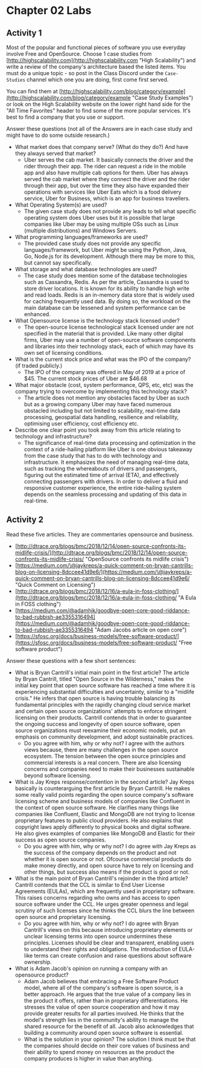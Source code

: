 # Chapter 02 Labs

## Activity 1

Most of the popular and functional pieces of software you use everyday involve Free and OpenSource. Choose 1 case studies from [http://highscalability.com](http://highscalability.com "High Scalability") and write a review of the company's architecture based the listed items. You must do a unique topic - so post in the Class Discord under the `Case-Studies` channel which one you are doing, first come first served.

You can find them at [http://highscalability.com/blog/category/example](http://highscalability.com/blog/category/example "Case Study Examples")  or look on the High Scalability website on the lower right hand side for the "All Time Favorites" header to find some of the more popular services. It's best to find a company that you use or support.

Answer these questions (not all of the Answers are in each case study and might have to do some outside research.)

* What market does that company serve? (What do they do?) And have they always served that market?
  * Uber serves the cab market. It basically connects the driver and the rider through their app. The rider can request a ride in the mobile app and also have multiple cab options for them.
    Uber has always served the cab market where they connect the driver and the rider through their app, but over the time they also have expanded their operations with services like Uber Eats which is a food delivery service, Uber for Business, which is an app for business travellers.
* What Operating System(s) are used?
  * The given case study does not provide any leads to tell what specific operating system does Uber uses but it is possible that large companies like Uber may be using multiple OSs such as Linux (multiple distributions) and Windows Servers.
* What programming languages/frameworks are used?
  * The provided case study does not provide any specific languages/framework, but Uber might be using the Python, Java, Go, Node.js for its development. Although there may be more to this, but cannot say specifically.
* What storage and what database technologies are used?
  * The case study does mention some of the database technologies such as Cassandra, Redis. As per the article, Cassandra is used to store driver locations. It is known for its ability to handle high write and read loads. Redis is an in-memory data store that is widely used for caching frequently used data. By doing so, the workload on the main database can be lessened and system performance can be enhanced.
* What Opensource license is the technology stack licensed under?
  * The open-source license technological stack licensed under are not specified in the material that is provided. Like many other digital firms, Uber may use a number of open-source software components and libraries into their technology stack, each of which may have its own set of licensing conditions.
* What is the current stock price and what was the IPO of the company? (if traded publicly.)
  * The IPO of the company was offered in May of 2019 at a price of $45. The current stock prices of Uber are $46.68
* What major obstacle (cost, system performance, QPS, etc, etc) was the company trying to overcome by implementing this technology stack?
  * The article does not mention any obstacles faced by Uber as such but as a growing company Uber may have faced numerous obstacled including but not limited to scalability, real-time data processing, geospatial data handling, resilience and reliability, optimising user efficiency, cost efficiency etc.
* Describe one clear point you took away from this article relating to technology and infrastructure?
  * The significance of real-time data processing and optimization in the context of a ride-hailing platform like Uber is one obvious takeaway from the case study that has to do with technology and infrastructure. 
  It emphasizes the need of managing real-time data, such as tracking the whereabouts of drivers and passengers, figuring out the estimated time of arrival (ETA), and effectively connecting passengers with drivers. In order to deliver a fluid and responsive customer experience, the entire ride-hailing system depends on the seamless processing and updating of this data in real-time.

## Activity 2

Read these five articles. They are commentaries opensource and business.

* [http://dtrace.org/blogs/bmc/2018/12/14/open-source-confronts-its-midlife-crisis/](http://dtrace.org/blogs/bmc/2018/12/14/open-source-confronts-its-midlife-crisis/ "OpenSource confronts its midlife crisis")
* [https://medium.com/\@jaykreps/a-quick-comment-on-bryan-cantrills-blog-on-licensing-8dccee41d9e6/](https://medium.com/\@jaykreps/a-quick-comment-on-bryan-cantrills-blog-on-licensing-8dccee41d9e6/ "Quick Comment on Licensing")
* [http://dtrace.org/blogs/bmc/2018/12/16/a-eula-in-foss-clothing/](http://dtrace.org/blogs/bmc/2018/12/16/a-eula-in-foss-clothing/ "A Eula in FOSS clothing")
* [https://medium.com/@adamhjk/goodbye-open-core-good-riddance-to-bad-rubbish-ae3355316494](https://medium.com/@adamhjk/goodbye-open-core-good-riddance-to-bad-rubbish-ae3355316494 "Adam Jacobs article on open core")
* [https://sfosc.org/docs/business-models/free-software-product/](https://sfosc.org/docs/business-models/free-software-product/ "Free software product")

Answer these questions with a few short sentences:

* What is Bryan Cantrill's initial main point in the first article?
The article by Bryan Cantrill, titled "Open Source in the Wilderness," makes the initial key point that open source software has reached a time where it is experiencing substantial difficulties and uncertainty, similar to a "midlife crisis." He infers that open source is having trouble balancing its fundamental principles with the rapidly changing cloud service market and certain open source organizations' attempts to enforce stringent licensing on their products. Cantrill contends that in order to guarantee the ongoing success and longevity of open source software, open source organizations must reexamine their economic models, put an emphasis on community development, and adopt sustainable practices.
  * Do you agree with him, why or why not?
  I agree with the authors views because, there are many challenges in the open source ecosystem. The tension between the open source principles and commercial interests is a real concern. There are also licensing concerns and companies need to make their businesses sustainable beyond software licensing.
* What is Jay Kreps response/contention in the second article?
Jay Kreps basically is counterarguing the first article by Bryan Cantrill. He makes some really valid points regarding the open source company's software licensing scheme and business models of companies like Confluent in the context of open source software. He clarifies many things like companies like Confluent, Elastic and MongoDB are not trying to license proprietary features to public cloud providers. He also explains that copyright laws apply differently to physical books and digital software. He also gives examples of companies like MongoDB and Elastic for their success as open source companies.
  * Do you agree with him, why or why not?
  I do agree with Jay Kreps as the success of the company depends on the product and not whether it is open source or not. Ofcourse commercial products do make money directly, and open source have to rely on licensing and other things, but success also means if the product is good or not.
* What is the main point of Bryan Cantrill's rejoinder in the third article?
Cantrill contends that the CCL is similar to End User License Agreements (EULAs), which are frequently used in proprietary software. This raises concerns regarding who owns and has access to open source software under the CCL. He urges greater openness and legal scrutiny of such licenses since he thinks the CCL blurs the line between open source and proprietary licensing.
  * Do you agree with him, why or why not?
  I do agree with Bryan Cantrill's views on this because introducing proprietary elements or unclear licensing terms into open source undermines these principles. Licenses should be clear and transparent, enabling users to understand their rights and obligations. The introduction of EULA-like terms can create confusion and raise questions about software ownership.
* What is Adam Jacob's opinion on running a company with an opensource product?
  * Adam Jacob believes that embracing a Free Software Product model, where all of the company's software is open source, is a better approach.
  He argues that the true value of a company lies in the product it offers, rather than in proprietary differentiations. He stresses the value of open source cooperation and how it may provide greater results for all parties involved. He thinks that the model's strength lies in the community's ability to manage the shared resource for the benefit of all. Jacob also acknowledges that building a community around open source software is essential.
  * What is the solution in your opinion?
  The solution I think must be that the companies should decide on their core values of business and their ability to spend money on resources as the product the company produces is higher in value than anything.
